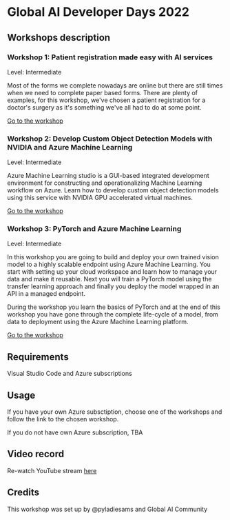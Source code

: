 
# Global AI Developer Days 2022

## Workshops description

### Workshop 1: Patient registration made easy with AI services

Level: Intermediate

Most of the forms we complete nowadays are online but there are still times when we need to complete paper based forms. There are plenty of examples, for this workshop, we've chosen a patient registration for a doctor's surgery as it's something we've all had to do at some point.

[Go to the workshop](https://aka.ms/gaidd/workshop/formrecognizer)

### Workshop 2: Develop Custom Object Detection Models with NVIDIA and Azure Machine Learning

Level: Intermediate

Azure Machine Learning studio is a GUI-based integrated development environment for constructing and operationalizing Machine Learning workflow on Azure. Learn how to develop custom object detection models using this service with NVIDIA GPU accelerated virtual machines.

[Go to the workshop](https://aka.ms/gaidd/workshop/nvidia)

### Workshop 3: PyTorch and Azure Machine Learning

Level: Intermediate

In this workshop you are going to build and deploy your own trained vision model to a highly scalable endpoint using Azure Machine Learning. You start with setting up your cloud workspace and learn how to manage your data and make it reusable. Next you will train a PyTorch model using the transfer learning approach and finally you deploy the model wrapped in an API in a managed endpoint.

During the workshop you learn the basics of PyTorch and at the end of this workshop you have gone through the complete life-cycle of a model, from data to deployment using the Azure Machine Learning platform.

[Go to the workshop](https://aka.ms/gaidd/workshop/pytorch)

## Requirements
Visual Studio Code and Azure subscriptions

## Usage
If you have your own Azure subsctiption, choose one of the workshops and follow the link to the chosen workshop.

If you do not have own Azure subscription, TBA

## Video record
Re-watch YouTube stream [here](https://youtu.be/IuG7GmXmffQ)

## Credits
This workshop was set up by @pyladiesams and Global AI Community
